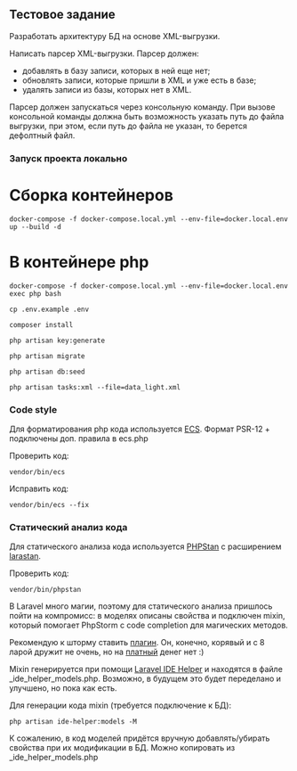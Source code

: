 ## Тестовое задание

Разработать архитектуру БД на основе XML-выгрузки.

Написать парсер XML-выгрузки. 
Парсер должен:
- добавлять в базу записи, которых в ней еще нет;
- обновлять записи, которые пришли в XML и уже есть в базе;
- удалять записи из базы, которых нет в XML.

Парсер должен запускаться через консольную команду. При вызове консольной команды должна быть
возможность указать путь до файла выгрузки, при этом, если путь до файла не указан, то берется
дефолтный файл.

### Запуск проекта локально
# Сборка контейнеров
``
docker-compose -f docker-compose.local.yml --env-file=docker.local.env up --build -d
``

# В контейнере php
```
docker-compose -f docker-compose.local.yml --env-file=docker.local.env exec php bash

cp .env.example .env

composer install

php artisan key:generate

php artisan migrate

php artisan db:seed

php artisan tasks:xml --file=data_light.xml

```
### Code style

Для форматирования php кода используется [ECS](https://github.com/symplify/easy-coding-standard).
Формат PSR-12 + подключены доп. правила в ecs.php

Проверить код:
```
vendor/bin/ecs
```
Исправить код:
```
vendor/bin/ecs --fix
```
### Статический анализ кода

Для статического анализа кода используется [PHPStan](https://phpstan.org/user-guide/getting-started)
с расширением [larastan](https://github.com/nunomaduro/larastan).

Проверить код:
```
vendor/bin/phpstan
```
В Laravel много магии, поэтому для статического анализа пришлось пойти на компромисс: в моделях описаны свойства
и подключен mixin, который помогает PhpStorm с code completion для магических методов.

Рекомендую к шторму ставить [плагин](https://plugins.jetbrains.com/plugin/7532-laravel).
Он, конечно, корявый и с 8 ларой дружит не очень, но на [платный](https://plugins.jetbrains.com/plugin/13441-laravel-idea) денег нет :)

Mixin генерируется при помощи [Laravel IDE Helper](https://github.com/barryvdh/laravel-ide-helper)
и находятся в файле _ide_helper_models.php. Возможно, в будущем это будет переделано и улучшено, но пока как есть.

Для генерации кода mixin (требуется подключение к БД):

```
php artisan ide-helper:models -M
```
К сожалению, в код моделей придётся вручную добавлять/убирать свойства при их модификации в БД. Можно копировать из _ide_helper_models.php
